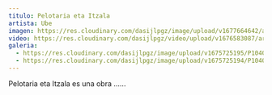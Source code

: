 ```yaml
---
titulo: Pelotaria eta Itzala
artista: Ube
imagen: https://res.cloudinary.com/dasijlpgz/image/upload/v1677664642/artistas/Ube/Pelotaria%20eta%20itzala/230301_Portada.png
video: https://res.cloudinary.com/dasijlpgz/video/upload/v1676583087/artistas/Ube/Pelotaria%20eta%20itzala/230211_Ube_sin_intro_comprimido.mp4
galeria:
  - https://res.cloudinary.com/dasijlpgz/image/upload/v1675725195/P1040349.jpg
  - https://res.cloudinary.com/dasijlpgz/image/upload/v1675725194/P1040348.jpg
---
```

Pelotaria eta Itzala es una obra ......